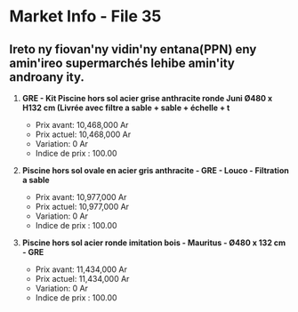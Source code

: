 # Market Info - File 35

## Ireto ny fiovan'ny vidin'ny entana(PPN) eny amin'ireo supermarchés lehibe amin'ity androany ity.

1. **GRE - Kit Piscine hors sol acier grise anthracite ronde Juni Ø480 x H132 cm (Livrée avec filtre a sable + sable + échelle + t**
   - Prix avant: 10,468,000 Ar
   - Prix actuel: 10,468,000 Ar
   - Variation: 0 Ar
   - Indice de prix : 100.00

2. **Piscine hors sol ovale en acier gris anthracite - GRE - Louco - Filtration a sable**
   - Prix avant: 10,977,000 Ar
   - Prix actuel: 10,977,000 Ar
   - Variation: 0 Ar
   - Indice de prix : 100.00

3. **Piscine hors sol acier ronde imitation bois - Mauritus - Ø480 x 132 cm - GRE**
   - Prix avant: 11,434,000 Ar
   - Prix actuel: 11,434,000 Ar
   - Variation: 0 Ar
   - Indice de prix : 100.00

